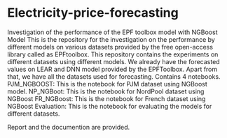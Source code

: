 # Electricity-price-forecasting
Investigation of the performance of the EPF toolbox model with NGBoost Model
This is the repository for the investigation on the performance by different models on various datasets provided by the free open-access library called as EPFtoolbox. 
This repository contains the experiments on different datasets using different models. We already have the forecasted values on LEAR and DNN model provided by the EPFToolbox. Apart from that, we have all the datasets used for forecasting. 
Contains 4 notebooks.
PJM_NGBOOST: This is the notebook for PJM dataset using NGBoost model.
NP_NGBoot: This is the notebook for NordPool dataset using NGBoost
FR_NGBoost: This is the notebook for French dataset using NGBoost
Evaluation: This is the notebook for evaluating the models for different datasets. 

Report and the documention are provided.
